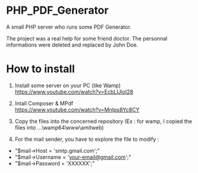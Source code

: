 # PHP_PDF_Generator
A small PHP server who runs some PDF Generator.

The project was a real help for some friend doctor.
The personnal informations were deleted and replaced by John Doe.

# How to install

1) Install some server on your PC (like Wamp)  
https://www.youtube.com/watch?v=EcbLIJloI28

2) Intall Composer & MPdf  
https://www.youtube.com/watch?v=MnIps8Yc8CY

3) Copy the files into the concerned repository
(Ex : for wamp, I copied the files into ...\wamp64\www\amitweb)

4) For the mail sender, you have to explore the file to modify :
- "$mail->Host       = 'smtp.gmail.com';"
- "$mail->Username   = 'your-email@gmail.com';"
- "$mail->Password   = 'XXXXXX';"
